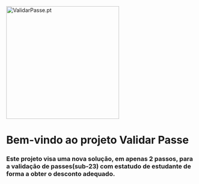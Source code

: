 <img src="https://validarpasse.pt/static/media/logo-vp-back-transparent.2116894b6156fa326fa0.png" alt="ValidarPasse.pt" style="width:300px;"/>

# Bem-vindo ao projeto Validar Passe

### Este projeto visa uma nova solução, em apenas 2 passos, para a validação de passes(sub-23) com estatudo de estudante de forma a obter o desconto adequado.
